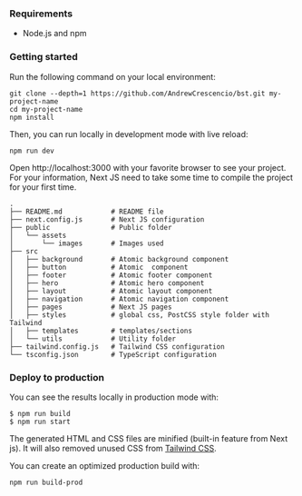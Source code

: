 ### Requirements

- Node.js and npm

### Getting started

Run the following command on your local environment:

```
git clone --depth=1 https://github.com/AndrewCrescencio/bst.git my-project-name
cd my-project-name
npm install
```

Then, you can run locally in development mode with live reload:

```
npm run dev
```

Open http://localhost:3000 with your favorite browser to see your project. For your information, Next JS need to take some time to compile the project for your first time.

```
.
├── README.md            # README file
├── next.config.js       # Next JS configuration
├── public               # Public folder
│   └── assets
│       └── images       # Images used
├── src
│   ├── background       # Atomic background component
│   ├── button           # Atomic  component
│   ├── footer           # Atomic footer component
│   ├── hero             # Atomic hero component
│   ├── layout           # Atomic layout component
│   ├── navigation       # Atomic navigation component
│   ├── pages            # Next JS pages
│   ├── styles           # global css, PostCSS style folder with Tailwind
│   ├── templates        # templates/sections
│   └── utils            # Utility folder
├── tailwind.config.js   # Tailwind CSS configuration
└── tsconfig.json        # TypeScript configuration
```

### Deploy to production

You can see the results locally in production mode with:

```
$ npm run build
$ npm run start
```

The generated HTML and CSS files are minified (built-in feature from Next js). It will also removed unused CSS from [Tailwind CSS](https://tailwindcss.com).

You can create an optimized production build with:

```
npm run build-prod
```

